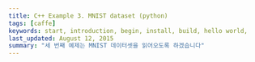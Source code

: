 ```yaml
---
title: C++ Example 3. MNIST dataset (python)
tags: [caffe]
keywords: start, introduction, begin, install, build, hello world,
last_updated: August 12, 2015
summary: "세 번째 예제는 MNIST 데이터셋을 읽어오도록 하겠습니다"
---
```

